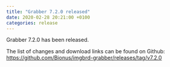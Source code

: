 ```yaml
---
title: "Grabber 7.2.0 released"
date: 2020-02-28 20:21:00 +0100
categories: release
---
```



Grabber 7.2.0 has been released.

The list of changes and download links can be found on Github:  
<https://github.com/Bionus/imgbrd-grabber/releases/tag/v7.2.0>